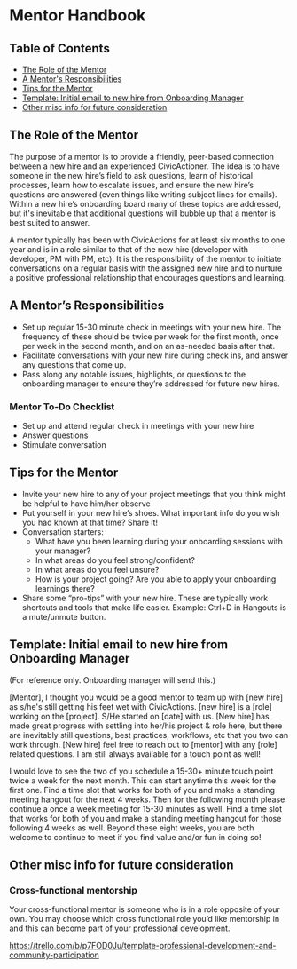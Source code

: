 # Mentor Handbook

## Table of Contents

* [The Role of the Mentor](#role)
* [A Mentor's Responsibilities](#responsibilities)
* [Tips for the Mentor](#tips)
* [Template: Initial email to new hire from Onboarding Manager](#template)
* [Other misc info for future consideration](#misc)

## <a name="role"></a>The Role of the Mentor

The purpose of a mentor is to provide a friendly, peer-based connection between a new hire and an experienced CivicActioner. The idea is to have someone in the new hire’s field to ask questions, learn of historical processes, learn how to escalate issues, and ensure the new hire’s questions are answered (even things like writing subject lines for emails). Within a new hire’s onboarding board many of these topics are addressed, but it's inevitable that additional questions will bubble up that a mentor is best suited to answer.

A mentor typically has been with CivicActions for at least six months to one year and is in a role similar to that of the new hire (developer with developer, PM with PM, etc). It is the responsibility of the mentor to initiate conversations on a regular basis with the assigned new hire and to nurture a positive professional relationship that encourages questions and learning.

## <a name="responsibilities"></a>A Mentor’s Responsibilities

* Set up regular 15-30 minute check in meetings with your new hire. The frequency of these should be twice per week for the first month, once per week in the second month, and on an as-needed basis after that.
* Facilitate conversations with your new hire during check ins, and answer any questions that come up.
* Pass along any notable issues, highlights, or questions to the onboarding manager to ensure they’re addressed for future new hires.

### Mentor To-Do Checklist

* Set up and attend regular check in meetings with your new hire
* Answer questions
* Stimulate conversation

## <a name="tips"></a>Tips for the Mentor

* Invite your new hire to any of your project meetings that you think might be helpful to have him/her observe
* Put yourself in your new hire’s shoes. What important info do you wish you had known at that time?  Share it!
* Conversation starters:
  * What have you been learning during your onboarding sessions with your manager?
  * In what areas do you feel strong/confident?
  * In what areas do you feel unsure?
  * How is your project going? Are you able to apply your onboarding learnings there?
* Share some “pro-tips” with your new hire. These are typically work shortcuts and tools that make life easier. Example: Ctrl+D in Hangouts is a mute/unmute button.

## <a name="template"></a>Template: Initial email to new hire from Onboarding Manager

(For reference only. Onboarding manager will send this.)

[Mentor], I thought you would be a good mentor to team up with [new hire] as s/he's still getting his feet wet with CivicActions. [new hire] is a [role] working on the [project]. S/He started on [date] with us.
[New hire] has made great progress with settling into her/his project & role here, but there are inevitably still questions, best practices, workflows, etc that you two can work through.
[New hire] feel free to reach out to [mentor] with any [role] related questions. I am still always available for a touch point as well!

I would love to see the two of you schedule a 15-30+ minute touch point twice a week for the next month. This can start anytime this week for the first one. Find a time slot that works for both of you and make a standing meeting hangout for the next 4 weeks.
Then for the following month please continue a once a week meeting for 15-30 minutes as well. Find a time slot that works for both of you and make a standing meeting hangout for those following 4 weeks as well.
Beyond these eight weeks, you are both welcome to continue to meet if you find value and/or fun in doing so!

## <a name="misc"></a>Other misc info for future consideration

### Cross-functional mentorship

Your cross-functional mentor is someone who is in a role opposite of your own. You may choose which cross functional role you’d like mentorship in and this can become part of your professional development.

<https://trello.com/b/p7FOD0Ju/template-professional-development-and-community-participation>
